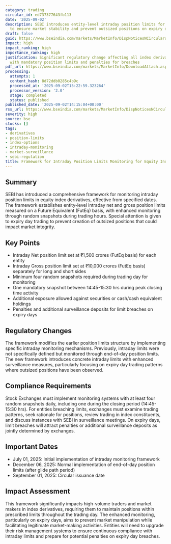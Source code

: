 ```yaml
---
category: trading
circular_id: ed737377643fb113
date: '2025-09-02'
description: SEBI introduces entity-level intraday position limits for index options
  to ensure market stability and prevent outsized positions on expiry days.
draft: false
guid: https://www.bseindia.com/markets/MarketInfo/DispNoticesNCirculars.aspx?Noticeid={E7B18AF8-A606-4890-A864-9B8448E52200}&noticeno=20250902-55&dt=09/02/2025&icount=55&totcount=57&flag=0
impact: high
impact_ranking: high
importance_ranking: high
justification: Significant regulatory change affecting all index derivatives traders
  with mandatory position limits and penalties for breaches
pdf_url: https://www.bseindia.com/markets/MarketInfo/DownloadAttach.aspx?id=20250902-55&attachedId=d864ba32-cf81-475b-8c4b-7aad35fe3e82
processing:
  attempts: 1
  content_hash: 8d72ddb0285c4b9c
  processed_at: '2025-09-02T15:22:59.323264'
  processor_version: '2.0'
  stage: completed
  status: published
published_date: '2025-09-02T14:15:04+00:00'
rss_url: https://www.bseindia.com/markets/MarketInfo/DispNoticesNCirculars.aspx?Noticeid={E7B18AF8-A606-4890-A864-9B8448E52200}&noticeno=20250902-55&dt=09/02/2025&icount=55&totcount=57&flag=0
severity: high
source: bse
stocks: []
tags:
- derivatives
- position-limits
- index-options
- intraday-monitoring
- market-surveillance
- sebi-regulation
title: Framework for Intraday Position Limits Monitoring for Equity Index Derivatives
---
```


## Summary

SEBI has introduced a comprehensive framework for monitoring intraday position limits in equity index derivatives, effective from specified dates. The framework establishes entity-level intraday net and gross position limits measured on a Future Equivalent (FutEq) basis, with enhanced monitoring through random snapshots during trading hours. Special attention is given to expiry day trading to prevent creation of outsized positions that could impact market integrity.

## Key Points

- Intraday Net position limit set at ₹1,500 crores (FutEq basis) for each entity
- Intraday Gross position limit set at ₹10,000 crores (FutEq basis) separately for long and short sides
- Minimum four random snapshots required during trading day for monitoring
- One mandatory snapshot between 14:45-15:30 hrs during peak closing time activity
- Additional exposure allowed against securities or cash/cash equivalent holdings
- Penalties and additional surveillance deposits for limit breaches on expiry days

## Regulatory Changes

The framework modifies the earlier position limits structure by implementing specific intraday monitoring mechanisms. Previously, intraday limits were not specifically defined but monitored through end-of-day position limits. The new framework introduces concrete intraday limits with enhanced surveillance measures, particularly focusing on expiry day trading patterns where outsized positions have been observed.

## Compliance Requirements

Stock Exchanges must implement monitoring systems with at least four random snapshots daily, including one during the closing period (14:45-15:30 hrs). For entities breaching limits, exchanges must examine trading patterns, seek rationale for positions, review trading in index constituents, and discuss instances with SEBI in surveillance meetings. On expiry days, limit breaches will attract penalties or additional surveillance deposits as jointly determined by exchanges.

## Important Dates

- July 01, 2025: Initial implementation of intraday monitoring framework
- December 06, 2025: Normal implementation of end-of-day position limits (after glide path period)
- September 01, 2025: Circular issuance date

## Impact Assessment

This framework significantly impacts high-volume traders and market makers in index derivatives, requiring them to maintain positions within prescribed limits throughout the trading day. The enhanced monitoring, particularly on expiry days, aims to prevent market manipulation while facilitating legitimate market-making activities. Entities will need to upgrade their risk management systems to ensure continuous compliance with intraday limits and prepare for potential penalties on expiry day breaches.